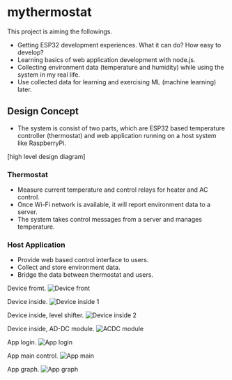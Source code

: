 # mythermostat

This project is aiming the followings.

* Getting ESP32 development experiences. What it can do? How easy to develop?
* Learning basics of web application development with node.js.
* Collecting environment data (temperature and humidity) while using the system in my real life.
* Use collected data for learning and exercising ML (machine learning) later.


## Design Concept

* The system is consist of two parts, which are ESP32 based temperature controller (thermostat) and web application running on a host system like RaspberryPi.

[high level design diagram]

### Thermostat

* Measure current temperature and control relays for heater and AC control.
* Once Wi-Fi network is available, it will report environment data to a server.
* The system takes control messages from a server and manages temperature.


### Host Application

* Provide web based control interface to users.
* Collect and store environment data.
* Bridge the data between thermostat and users.


Device fromt.
![Device front](https://github.com/0x4f48/mythermostat/blob/main/misc/device-front.jpg)

Device inside.
![Device inside 1](https://github.com/0x4f48/mythermostat/blob/main/misc/device-inside01.jpg)

Device inside, level shifter.
![Device inside 2](https://github.com/0x4f48/mythermostat/blob/main/misc/device-inside02.jpg)

Device inside, AD-DC module.
![ACDC module](https://github.com/0x4f48/mythermostat/blob/main/misc/ac24-dc5.jpg)


App login.
![App login](https://github.com/0x4f48/mythermostat/blob/main/misc/app-login.jpg)

App main control.
![App main](https://github.com/0x4f48/mythermostat/blob/main/misc/app-main.jpg)

App graph.
![App graph](https://github.com/0x4f48/mythermostat/blob/main/misc/app-graph.jpg)


